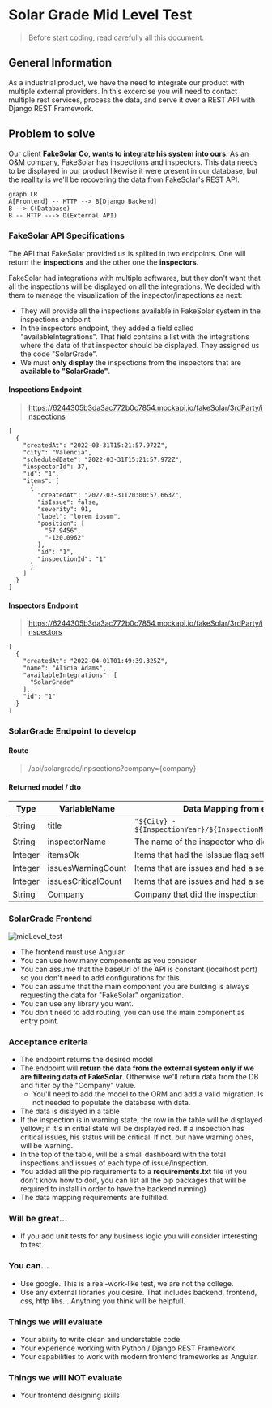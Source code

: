 # Solar Grade Mid Level Test

> Before start coding, read carefully all this document.

## General Information

As a industrial product, we have the need to integrate our product with multiple external providers. In this excercise you will need to contact multiple rest services, process the data, and serve it over a REST API with Django REST Framework.

## Problem to solve
Our client **FakeSolar Co, wants to integrate his system into ours**. As an O&M company, FakeSolar has inspections and inspectors. This data needs to be displayed in our product likewise it were present in our database, but the reallity is we'll be recovering the data from FakeSolar's REST API.

```mermaid
graph LR
A[Frontend] -- HTTP --> B[Django Backend]
B --> C(Database)
B -- HTTP ---> D(External API)

```
### FakeSolar API Specifications
The API that FakeSolar provided us is splited in two endpoints. One will return the **inspections** and the other one the **inspectors**.

FakeSolar had integrations with multiple softwares, but they don't want that all the inspections will be displayed on all the integrations. We decided with them to manage the visualization of the inspector/inspections as next:

- They will provide all the inspections available in FakeSolar system in the inspections endpoint
- In the inspectors endpoint, they added a field called "availableIntegrations". That field contains a list with the integrations where the data of that inspector should be displayed. They assigned us the code "SolarGrade".
- We must **only display** the inspections from the inspectors that are **available to "SolarGrade"**.

#### Inspections Endpoint

> https://6244305b3da3ac772b0c7854.mockapi.io/fakeSolar/3rdParty/inspections

    [
      {
        "createdAt": "2022-03-31T15:21:57.972Z",
        "city": "Valencia",
        "scheduledDate": "2022-03-31T15:21:57.972Z",
        "inspectorId": 37,
        "id": "1",
        "items": [
          {
            "createdAt": "2022-03-31T20:00:57.663Z",
            "isIssue": false,
            "severity": 91,
            "label": "lorem ipsum",
            "position": [
              "57.9456",
              "-120.0962"
            ],
            "id": "1",
            "inspectionId": "1"
          }
	    ]
	  }
    ]

#### Inspectors Endpoint

> https://6244305b3da3ac772b0c7854.mockapi.io/fakeSolar/3rdParty/inspectors

    [
      {
        "createdAt": "2022-04-01T01:49:39.325Z",
        "name": "Alicia Adams",
        "availableIntegrations": [
          "SolarGrade"
        ],
        "id": "1"
      }
    ]


### SolarGrade Endpoint to develop
#### Route
> /api/solargrade/inpsections?company={company}
#### Returned model / dto
| Type | VariableName | Data Mapping from external API |
|--|--|--|
| String | title | `"${City} - ${InspectionYear}/${InspectionMonth}/${InspectionDay}"` |
| String | inspectorName | The name of the inspector who did the inspection |
| Integer | itemsOk | Items that had the isIssue flag setted as false |
| Integer | issuesWarningCount | Items that are issues and had a severity < 60 |
| Integer | issuesCriticalCount | Items that are issues and had a severity >= 60 |
| String | Company | Company that did the inspection

### SolarGrade Frontend

![midLevel_test](https://user-images.githubusercontent.com/98085187/163364976-f8e2bf50-3a12-4e17-9758-56b34c68ae7a.png)

- The frontend must use Angular.
- You can use how many components as you consider
- You can assume that the baseUrl of the API is constant (localhost:port) so you don't need to add configurations for this.
- You can assume that the main component you are building is always requesting the data for "FakeSolar" organization.
- You can use any library you want.
- You don't need to add routing, you can use the main component as entry point.

### Acceptance criteria
- The endpoint returns the desired model
- The endpoint will **return the data from the external system only if we are filtering data of FakeSolar**. Otherwise we'll return data from the DB and filter by the "Company" value.
	- You'll need to add the model to the ORM and add a valid migration. Is not needed to populate the database with data.
- The data is dislayed in a table
- If the inspection is in warning state, the row in the table will be displayed yellow; if it's in critial state will be displayed red. If a inspection has critical issues, his status will be critical. If not, but have warning ones, will be warning.
- In the top of the table, will be a small dashboard with the total inspections and issues of each type of issue/inspection.
- You added all the pip requirements to a **requirements.txt** file (if you don't know how to doit, you can list all the pip packages that will be required to install in order to have the backend running)
- The data mapping requirements are fulfilled.


### Will be great...
- If you add unit tests for any business logic you will consider interesting to test.

### You can...
- Use google. This is a real-work-like test, we are not the college.
- Use any external libraries you desire. That includes backend, frontend, css, http libs... Anything you think will be helpfull.

### Things we will evaluate
- Your ability to write clean and understable code.
- Your experience working with Python / Django REST Framework.
- Your capabilities to work with modern frontend frameworks as Angular.


### Things we will NOT evaluate
- Your frontend designing skills
